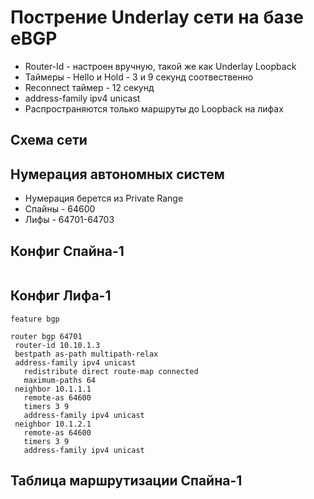 # Пострение Underlay сети на базе eBGP
 - Router-Id - настроен вручную, такой же как Underlay Loopback
 - Таймеры - Hello и Hold - 3 и 9 секунд соотвественно
 - Reconnect таймер - 12 секунд
 - address-family ipv4 unicast
 - Распространяются только маршруты до Loopback на лифах

## Схема сети

## Нумерация автономных систем
- Нумерация берется из Private Range
- Спайны - 64600
- Лифы - 64701-64703

 ## Конфиг Спайна-1
 ```
 ```
 
 ## Конфиг Лифа-1
 ```
feature bgp

router bgp 64701
  router-id 10.10.1.3
  bestpath as-path multipath-relax
  address-family ipv4 unicast
    redistribute direct route-map connected
    maximum-paths 64
  neighbor 10.1.1.1
    remote-as 64600
    timers 3 9
    address-family ipv4 unicast
  neighbor 10.1.2.1
    remote-as 64600
    timers 3 9
    address-family ipv4 unicast
 ```
 
 ## Таблица маршрутизации Спайна-1
 ```
 ```
 
 
